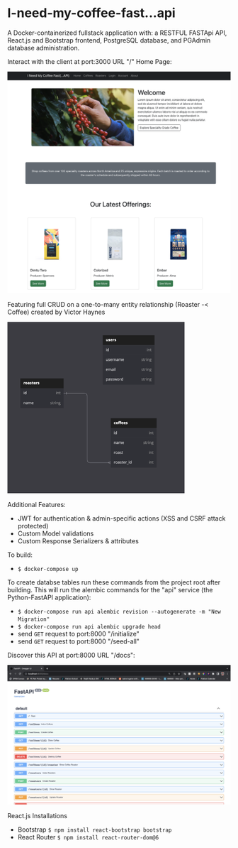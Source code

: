 # I-need-my-coffee-fast...api
A Docker-containerized fullstack application with: a RESTFUL FASTApi API, React.js and Bootstrap frontend, PostgreSQL database, and PGAdmin database administration.


Interact with the client at port:3000 URL "/" Home Page:

<img src="./images/Home_Page.jpg" alt="coffee erd" width="1000" height=auto>


Featuring full CRUD on a one-to-many entity relationship (Roaster -< Coffee) created by Victor Haynes

<img src="./images/Coffee_ERD.jpg" alt="coffee erd" width="400" height=auto>

Additional Features:
- JWT for authentication & admin-specific actions (XSS and CSRF attack protected)
- Custom Model validations
- Custom Response Serializers & attributes

To build:
- `$ docker-compose up`

To create databse tables run these commands from the project root after building. This will run the alembic commands for the "api" service (the Python-FastAPI application):
- `$ docker-compose run api alembic revision --autogenerate -m "New Migration"`
- `$ docker-compose run api alembic upgrade head`
- send `GET` request to port:8000 "/initialize"
- send `GET` request to port:8000 "/seed-all"


Discover this API at port:8000 URL "/docs":

<img src="./images/FastAPI_docs.jpg" alt="docs page" width="1000" height=auto>


React.js Installations
- Bootstrap `$ npm install react-bootstrap bootstrap`
- React Router `$ npm install react-router-dom@6`